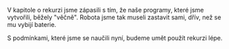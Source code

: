 
V kapitole o rekurzi jsme zápasili s tím, že naše programy, které jsme vytvořili,
běžely "věčně". Robota jsme tak museli zastavit sami, dřív, než se mu vybijí baterie.

S podmínkami, které jsme se naučili nyní, budeme umět použít rekurzi lépe.